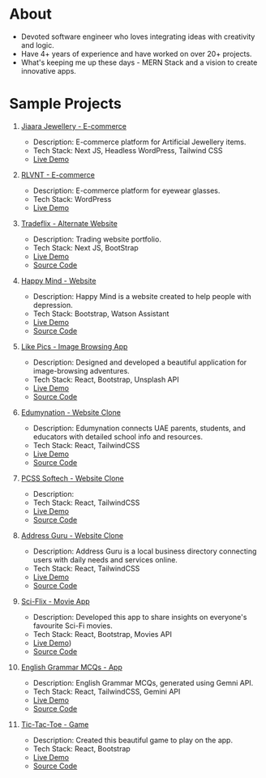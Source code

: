 # About

- Devoted software engineer who loves integrating ideas with creativity and logic.
- Have 4+ years of experience and have worked on over 20+ projects.
- What's keeping me up these days - MERN Stack and a vision to create innovative apps.


# Sample Projects

1. [Jiaara Jewellery - E-commerce](https://www.jiaarajewellery.com/)  
   - Description: E-commerce platform for Artificial Jewellery items.
   - Tech Stack: Next JS, Headless WordPress, Tailwind CSS
   - [Live Demo](https://www.jiaarajewellery.com/)


2. [RLVNT - E-commerce](https://www.rlvnt.life)  
   - Description: E-commerce platform for eyewear glasses.
   - Tech Stack: WordPress
   - [Live Demo](https://www.rlvnt.life/)


3. [Tradeflix - Alternate Website](https://tradeflix-alternate-clone.vercel.app/)  
   - Description: Trading website portfolio.
   - Tech Stack: Next JS, BootStrap
   - [Live Demo](https://www.tradeflix-alternate-clone.vercel.app/)
   - [Source Code](https://github.com/himanshuverma544/Tradeflix-Alternate-Clone)


4. [Happy Mind - Website](https://himanshuverma544.github.io/Happy-Mind-Website/)
   - Description: Happy Mind is a website created to help people with depression.
   - Tech Stack: Bootstrap, Watson Assistant
   - [Live Demo](https://himanshuverma544.github.io/Happy-Mind-Website/)
   - [Source Code](https://github.com/himanshuverma544/Happy-Mind-Website)


5. [Like Pics - Image Browsing App](https://himanshuverma544.github.io/Like-Pics/)  
   - Description: Designed and developed a beautiful application for image-browsing adventures.
   - Tech Stack: React, Bootstrap, Unsplash API
   - [Live Demo](https://himanshuverma544.github.io/Like-Pics/)
   - [Source Code](https://github.com/himanshuverma544/Like-Pics--Image-Browsing-App)


6. [Edumynation - Website Clone](https://himanshuverma544.github.io/Edumynation-Clone/)  
   - Description: Edumynation connects UAE parents, students, and educators with detailed school info and resources.
   - Tech Stack: React, TailwindCSS
   - [Live Demo](https://himanshuverma544.github.io/Edumynation-Clone/)
   - [Source Code](https://github.com/himanshuverma544/Edumynation-Clone)


7. [PCSS Softech - Website Clone](https://himanshuverma544.github.io/PCSS-Softech-Website-Clone/)
   - Description: 
   - Tech Stack: React, TailwindCSS
   - [Live Demo](https://github.com/himanshuverma544/PCSS-Softech-Website-Clone)
   - [Source Code](https://himanshuverma544.github.io/PCSS-Softech-Website-Clone/)


8. [Address Guru - Website Clone](https://himanshuverma544.github.io/DSOM-Assignment/)
   - Description: Address Guru is a local business directory connecting users with daily needs and services online.
   - Tech Stack: React, TailwindCSS
   - [Live Demo](https://himanshuverma544.github.io/DSOM-Assignment/)
   - [Source Code](https://github.com/himanshuverma544/DSOM-Assignment)


9. [Sci-Flix - Movie App](https://himanshuverma544.github.io/Sci-Flix-Movie-App/)
   - Description: Developed this app to share insights on everyone's favourite Sci-Fi movies.
   - Tech Stack: React, Bootstrap, Movies API
   - [Live Demo](https://himanshuverma544.github.io/Sci-Flix-Movie-App/))
   - [Source Code](https://github.com/himanshuverma544/Sci-Flix-Movie-App/)


10. [English Grammar MCQs - App](https://singular-bombolone-a71b23.netlify.app/)
    - Description: English Grammar MCQs, generated using Gemni API.
    - Tech Stack: React, TailwindCSS, Gemini API
    - [Live Demo](https://singular-bombolone-a71b23.netlify.app/)
    - [Source Code](https://github.com/himanshuverma544/English-Grammar-MCQs)

   
11. [Tic-Tac-Toe - Game](https://github.com/himanshuverma544/Tic-Tac-Toe-Game-React)
    - Description: Created this beautiful game to play on the app.
    - Tech Stack: React, Bootstrap
    - [Live Demo](https://himanshuverma544.github.io/Tic-Tac-Toe-Game-React/)
    - [Source Code](https://github.com/himanshuverma544/Tic-Tac-Toe-Game-React)
